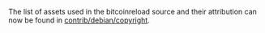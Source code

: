The list of assets used in the bitcoinreload source and their attribution can now be found in [contrib/debian/copyright](../contrib/debian/copyright).
